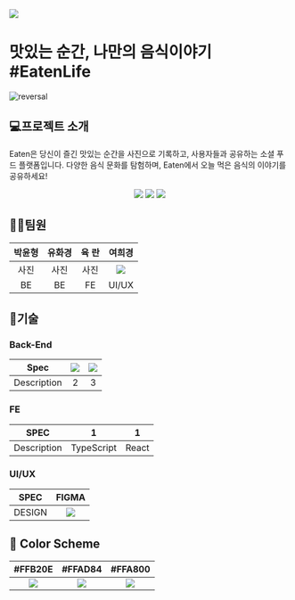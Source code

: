<img src="https://github.com/hwakyong-Yoo/group4-eaten/assets/144011726/7a9876fa-35c8-48b3-9171-77a6e2b3e0c8" />

# 맛있는 순간, 나만의 음식이야기 #EatenLife
![reversal](https://capsule-render.vercel.app/api?type=Venom&text=맛있는순간,나만의음식이야기&color=6:EEFF00,90:FF8A00&fontColor=F6A508&fontAlign=50&fontSize=30&descAlign=60&descAlignY=50)
## 💻프로젝트 소개
Eaten은 당신이 즐긴 맛있는 순간을 사진으로 기록하고, 사용자들과 공유하는 소셜 푸드 플랫폼입니다. 다양한 음식 문화를 탐험하며, Eaten에서 오늘 먹은 음식의 이야기를 공유하세요!
<div align="center">
	<img src="https://img.shields.io/badge/Java-007396?style=flat&logo=Java&logoColor=white" />
	<img src="https://img.shields.io/badge/HTML5-E34F26?style=flat&logo=HTML5&logoColor=white" />
	<img src="https://img.shields.io/badge/CSS3-1572B6?style=flat&logo=CSS3&logoColor=white" />
</div>

## 👩‍💻팀원
|박윤형|유화경|육 란 |여희경|
|:------:|:-----:|:------:|:-----:|
|사진|사진|사진|<img src="https://github.com/hwakyong-Yoo/group4-eaten/assets/144011726/126ca200-75b9-4ff4-aecd-a39436ab8923"/>|
BE|BE|FE|UI/UX|

## 🔧기술
### Back-End
| Spec | <img src="https://img.shields.io/badge/Spring%20Boot-6DB33F?style=flat-square&logo=Spring%20Boot&logoColor=black"/> | <img src="https://img.shields.io/badge/Spring%20Boot-ffffff?style=for-the-badge&logo=3.1.0&logoColor=#6DB33F"/>|
| :--: | :--:| :--: |
| Description | 2 | 3|
### FE
|SPEC |1 |1 |
|:------:|:-----:|:-----:|
|Description|TypeScript|React|
### UI/UX
|SPEC |FIGMA | 
|:------:|:-----:|
|DESIGN|<img src="https://github.com/hwakyong-Yoo/group4-eaten/assets/144011726/d9ea3ecb-a09f-460b-a384-e5f50f9ca5be" />|
## 🎨 Color Scheme
| #FFB20E|  #FFAD84 | #FFA800 |
| :--: | :--:| :--: |
| <img src="https://img.shields.io/badge/     -FFB20E?style=flat-square&logoColor=white"/> | <img src="https://img.shields.io/badge/-FFAD84?style=flat-square&logoColor=white"/>|<img src="https://img.shields.io/badge/-FFA800?style=flat-square&logoColor=white"/>|

